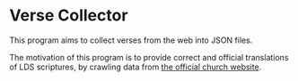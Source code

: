 # Verse Collector

This program aims to collect verses from the web into JSON files.

The motivation of this program is to provide correct and official translations of LDS scriptures, by crawling data from [the official church website](https://www.churchofjesuschrist.org).
